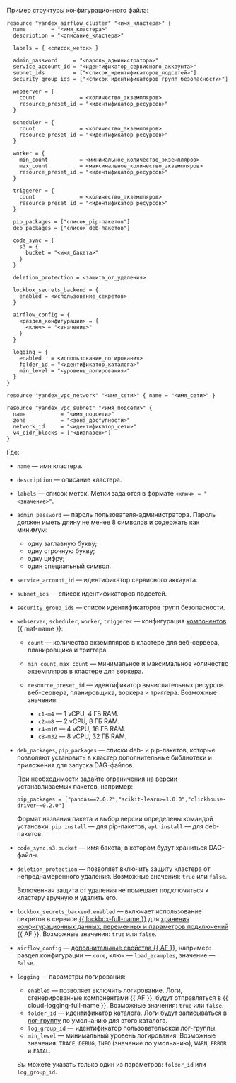 Пример структуры конфигурационного файла:

```hcl
resource "yandex_airflow_cluster" "<имя_кластера>" {
  name        = "<имя_кластера>"
  description = "<описание_кластера>"

  labels = { <список_меток> }

  admin_password     = "<пароль_администратора>"
  service_account_id = "<идентификатор_сервисного_аккаунта>"
  subnet_ids         = ["<список_идентификаторов_подсетей>"]
  security_group_ids = ["<список_идентификаторов_групп_безопасности>"]

  webserver = {
    count              = <количество_экземпляров>
    resource_preset_id = "<идентификатор_ресурсов>"
  }

  scheduler = {
    count              = <количество_экземпляров>
    resource_preset_id = "<идентификатор_ресурсов>"
  }

  worker = {
    min_count          = <минимальное_количество_экземпляров>
    max_count          = <максимальное_количество_экземпляров>
    resource_preset_id = "<идентификатор_ресурсов>"
  }

  triggerer = {
    count              = <количество_экземпляров>
    resource_preset_id = "<идентификатор_ресурсов>"
  }

  pip_packages = ["список_pip-пакетов"]
  deb_packages = ["список_deb-пакетов"]

  code_sync = {
    s3 = {
      bucket = "<имя_бакета>"
    }
  }

  deletion_protection = <защита_от_удаления>

  lockbox_secrets_backend = {
    enabled = <использование_секретов>
  }

  airflow_config = {
    <раздел_конфигурации> = {
      <ключ> = "<значение>"
    }
  }

  logging = {
    enabled   = <использование_логирования>
    folder_id = "<идентификатор_каталога>"
    min_level = "<уровень_логирования>"
  }
}

resource "yandex_vpc_network" "<имя_сети>" { name = "<имя_сети>" }

resource "yandex_vpc_subnet" "<имя_подсети>" {
  name           = "<имя_подсети>"
  zone           = "<зона_доступности>"
  network_id     = "<идентификатор_сети>"
  v4_cidr_blocks = ["<диапазон>"]
}
```

Где:

* `name` — имя кластера.
* `description` — описание кластера.
* `labels` — список меток. Метки задаются в формате `<ключ> = "<значение>"`.
* `admin_password` — пароль пользователя-администратора. Пароль должен иметь длину не менее 8 символов и содержать как минимум:

    * одну заглавную букву;
    * одну строчную букву;
    * одну цифру;
    * один специальный символ.

* `service_account_id` — идентификатор сервисного аккаунта.
* `subnet_ids` — список идентификаторов подсетей.
* `security_group_ids` — список идентификаторов групп безопасности.
* `webserver`, `scheduler`, `worker`, `triggerer` — конфигурация [компонентов](../../../../managed-airflow//concepts/index.md#components) {{ maf-name }}:

    * `count` — количество экземпляров в кластере для веб-сервера, планировщика и триггера.
    * `min_count`, `max_count` — минимальное и максимальное количество экземпляров в кластере для воркера.
    * `resource_preset_id` — идентификатор вычислительных ресурсов веб-сервера, планировщика, воркера и триггера. Возможные значения:

        * `c1-m4` — 1 vCPU, 4 ГБ RAM.
        * `c2-m8` — 2 vCPU, 8 ГБ RAM.
        * `c4-m16` — 4 vCPU, 16 ГБ RAM.
        * `c8-m32` — 8 vCPU, 32 ГБ RAM.

* `deb_packages`, `pip_packages` — списки deb- и pip-пакетов, которые позволяют установить в кластер дополнительные библиотеки и приложения для запуска DAG-файлов.

    При необходимости задайте ограничения на версии устанавливаемых пакетов, например:

    ```hcl
    pip_packages = ["pandas==2.0.2","scikit-learn>=1.0.0","clickhouse-driver~=0.2.0"]
    ```

    Формат названия пакета и выбор версии определены командой установки: `pip install` — для pip-пакетов, `apt install` — для deb-пакетов.

* `code_sync.s3.bucket` — имя бакета, в котором будут храниться DAG-файлы.
* `deletion_protection` — позволяет включить защиту кластера от непреднамеренного удаления. Возможные значения: `true` или `false`.

    Включенная защита от удаления не помешает подключиться к кластеру вручную и удалить его.

* `lockbox_secrets_backend.enabled` — включает использование секретов в сервисе [{{ lockbox-full-name }}](../../../../lockbox/concepts/index.md) для [хранения конфигурационных данных, переменных и параметров подключений](../../../../managed-airflow/concepts/impersonation.md#lockbox-integration) {{ AF }}. Возможные значения: `true` или `false`.
* `airflow_config` — [дополнительные свойства {{ AF }}](https://airflow.apache.org/docs/apache-airflow/2.2.4/configurations-ref.html), например: раздел конфигурации — `core`, ключ — `load_examples`, значение — `False`.
* `logging` — параметры логирования:

    * `enabled` — позволяет включить логирование. Логи, сгенерированные компонентами {{ AF }}, будут отправляться в {{ cloud-logging-full-name }}. Возможные значения: `true` или `false`.
    * `folder_id` — идентификатор каталога. Логи будут записываться в [лог-группу](../../../../logging/concepts/log-group.md) по умолчанию для этого каталога.
    * `log_group_id` — идентификатор пользовательской лог-группы.
    * `min_level` — минимальный уровень логирования. Возможные значения: `TRACE`, `DEBUG`, `INFO` (значение по умолчанию), `WARN`, `ERROR` и `FATAL`.

    Вы можете указать только один из параметров: `folder_id` или `log_group_id`.
